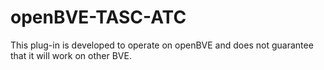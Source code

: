 # openBVE-TASC-ATC

This plug-in is developed to operate on openBVE and does not guarantee that it will work on other BVE.
